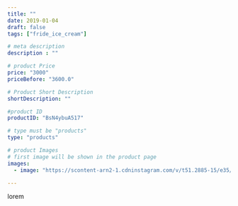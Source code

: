```yaml
---
title: ""
date: 2019-01-04
draft: false
tags: ["fride_ice_cream"]

# meta description
description : ""

# product Price
price: "3000"
priceBefore: "3600.0"

# Product Short Description
shortDescription: ""

#product ID
productID: "BsN4ybuA517"

# type must be "products"
type: "products"

# product Images
# first image will be shown in the product page
images:
  - image: "https://scontent-arn2-1.cdninstagram.com/v/t51.2885-15/e35/47693738_389529978465070_2182303053179753685_n.jpg?se=7&tp=1&_nc_ht=scontent-arn2-1.cdninstagram.com&_nc_cat=110&_nc_ohc=4AYxWfJ_x2oAX9Wa-9m&ccb=7-4&oh=02b0fa546469d6939c6daedc76162265&oe=6082D207&ig_cache_key=MTk0OTQ2Mzk3MDA2Mjc2OTUzMQ%3D%3D.2-ccb7-4"

---
```

lorem

